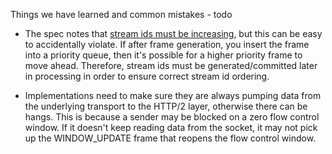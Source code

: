 Things we have learned and common mistakes - todo

* The spec notes that [stream ids must be increasing](http://http2.github.io/http2-spec/#StreamIdentifiers), but this can be easy to accidentally violate. If after frame generation, you insert the frame into a priority queue, then it's possible for a higher priority frame to move ahead. Therefore, stream ids must be generated/committed later in processing in order to ensure correct stream id ordering.

* Implementations need to make sure they are always pumping data from the underlying transport to the HTTP/2 layer, otherwise there can be hangs. This is because a sender may be blocked on a zero flow control window. If it doesn't keep reading data from the socket, it may not pick up the WINDOW_UPDATE frame that reopens the flow control window.